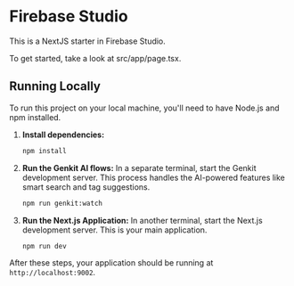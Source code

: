 # Firebase Studio

This is a NextJS starter in Firebase Studio.

To get started, take a look at src/app/page.tsx.

## Running Locally

To run this project on your local machine, you'll need to have Node.js and npm installed.

1.  **Install dependencies:**
    ```bash
    npm install
    ```

2.  **Run the Genkit AI flows:**
    In a separate terminal, start the Genkit development server. This process handles the AI-powered features like smart search and tag suggestions.
    ```bash
    npm run genkit:watch
    ```

3.  **Run the Next.js Application:**
    In another terminal, start the Next.js development server. This is your main application.
    ```bash
    npm run dev
    ```

After these steps, your application should be running at `http://localhost:9002`.
